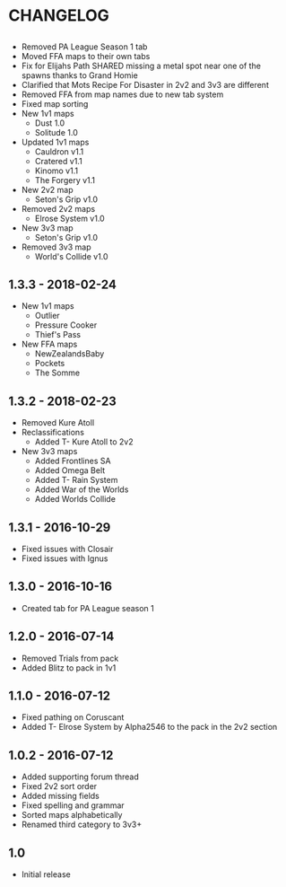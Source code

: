 # CHANGELOG

##

  - Removed PA League Season 1 tab
  - Moved FFA maps to their own tabs
  - Fix for Elijahs Path SHARED missing a metal spot near one of the spawns thanks to Grand Homie
  - Clarified that Mots Recipe For Disaster in 2v2 and 3v3 are different
  - Removed FFA from map names due to new tab system
  - Fixed map sorting
  - New 1v1 maps
    - Dust 1.0
    - Solitude 1.0
  - Updated 1v1 maps
    - Cauldron v1.1
    - Cratered v1.1
    - Kinomo v1.1
    - The Forgery v1.1
  - New 2v2 map
    - Seton's Grip v1.0
  - Removed 2v2 maps
    - Elrose System v1.0
  - New 3v3 map
    - Seton's Grip v1.0
  - Removed 3v3 map
    - World's Collide v1.0

## 1.3.3 - 2018-02-24

  - New 1v1 maps
    - Outlier
    - Pressure Cooker
    - Thief's Pass
  - New FFA maps
    - NewZealandsBaby
    - Pockets
    - The Somme

## 1.3.2 - 2018-02-23

  - Removed Kure Atoll
  - Reclassifications
    - Added T- Kure Atoll to 2v2
  - New 3v3 maps
    - Added Frontlines SA
    - Added Omega Belt
    - Added T- Rain System
    - Added War of the Worlds
    - Added Worlds Collide

## 1.3.1 - 2016-10-29

  - Fixed issues with Closair
  - Fixed issues with Ignus

## 1.3.0 - 2016-10-16

  - Created tab for PA League season 1

## 1.2.0 - 2016-07-14

  - Removed Trials from pack
  - Added Blitz to pack in 1v1

## 1.1.0 - 2016-07-12

  - Fixed pathing on Coruscant
  - Added T- Elrose System by Alpha2546 to the pack in the 2v2 section

## 1.0.2 - 2016-07-12

  - Added supporting forum thread
  - Fixed 2v2 sort order
  - Added missing fields
  - Fixed spelling and grammar
  - Sorted maps alphabetically
  - Renamed third category to 3v3+

## 1.0

  - Initial release